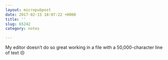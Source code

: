 ```yaml
---
layout: micropubpost
date: 2017-02-15 18:07:22 +0000
title: ''
slug: 65242
category: notes

---
```

My editor doesn’t do so great working in a file with a 50,000-character line of text 😣
